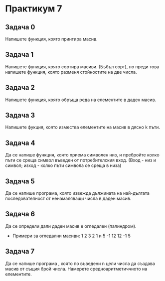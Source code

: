# Практикум 7

## Задача 0

Напишете функция, която принтира масив.

## Задача 1

Напишете функция, която сортира масиви. (Бъбъл сорт),
но преди това напишете функция, която разменя стойностите на две числа.

## Задача 2

Напишете функция, която обръща реда на елементите в даден масив.

## Задача 3

Напишете фукция, която измества елементите на масив в дясно k пъти.

## Задача 4

Да се напише функция, която приема символен низ, и пребройте колко пъти се среща символ въведен от потребителския вход. (Вход - низ и символ; изход - колко пъти символа се среща в низа)

## Задача 5

Да се напише програма, която извежда дължината на най-дългата последователност от ненамаляващи числа в даден масив.

## Задача 6

Да се определи дали даден масив е огледален (палиндром).
- Примери за огледални масиви: 1 2 3 2 1 и 5 -1 12 12 -1 5

## Задача 7

Да се напише програма , която по въведени n цели числа да създава масив от същия брой числа. Намерете средноаритметиччното на елементите.
